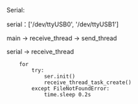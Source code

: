 Serial:


serial：['/dev/ttyUSB0', '/dev/ttyUSB1']

main    ->  receive_thread
        ->  send_thread

serial  ->  receive_thread
    
        for  
            try:
                ser.init()
                receive_thread_task_create()
            except FileNotFoundError:
                time.sleep 0.2s

